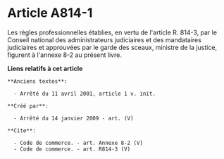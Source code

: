 # Article A814-1

Les règles professionnelles établies, en vertu de l'article R. 814-3, par le Conseil national des administrateurs judiciaires
et des mandataires judiciaires et approuvées par le garde des sceaux, ministre de la justice, figurent à l'annexe 8-2 au
présent livre.

**Liens relatifs à cet article**

	**Anciens textes**:

	  - Arrêté du 11 avril 2001, article 1 v. init.

	**Créé par**:

	  - Arrêté du 14 janvier 2009 - art. (V)

	**Cite**:

	  - Code de commerce. - art. Annexe 8-2 (V)
	  - Code de commerce. - art. R814-3 (V)
